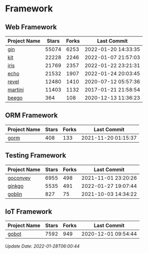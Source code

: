 # Framework

## Web Framework
| Project Name | Stars | Forks | Last Commit |
| ------------ | ----- | ----- | ----------- |
| [gin](https://github.com/gin-gonic/gin) | 55074 | 6253 | 2022-01-20 14:33:35 |
| [kit](https://github.com/go-kit/kit) | 22228 | 2246 | 2022-01-07 21:57:03 |
| [iris](https://github.com/kataras/iris) | 21769 | 2357 | 2022-01-22 23:21:31 |
| [echo](https://github.com/labstack/echo) | 21532 | 1907 | 2022-01-24 20:03:45 |
| [revel](https://github.com/revel/revel) | 12480 | 1410 | 2020-07-12 05:57:36 |
| [martini](https://github.com/go-martini/martini) | 11403 | 1132 | 2017-01-21 21:58:54 |
| [beego](https://github.com/astaxie/beego) | 364 | 108 | 2020-12-13 11:36:23 |

## ORM Framework
| Project Name | Stars | Forks | Last Commit |
| ------------ | ----- | ----- | ----------- |
| [gorm](https://github.com/jinzhu/gorm) | 408 | 133 | 2021-11-20 01:15:37 |

## Testing Framework
| Project Name | Stars | Forks | Last Commit |
| ------------ | ----- | ----- | ----------- |
| [goconvey](https://github.com/smartystreets/goconvey) | 6955 | 498 | 2021-11-01 23:20:26 |
| [ginkgo](https://github.com/onsi/ginkgo) | 5535 | 491 | 2022-01-27 19:07:44 |
| [goblin](https://github.com/franela/goblin) | 827 | 75 | 2021-10-03 14:34:22 |

## IoT Framework
| Project Name | Stars | Forks | Last Commit |
| ------------ | ----- | ----- | ----------- |
| [gobot](https://github.com/hybridgroup/gobot) | 7592 | 949 | 2020-12-01 09:54:44 |

*Update Date: 2022-01-28T06:00:44*